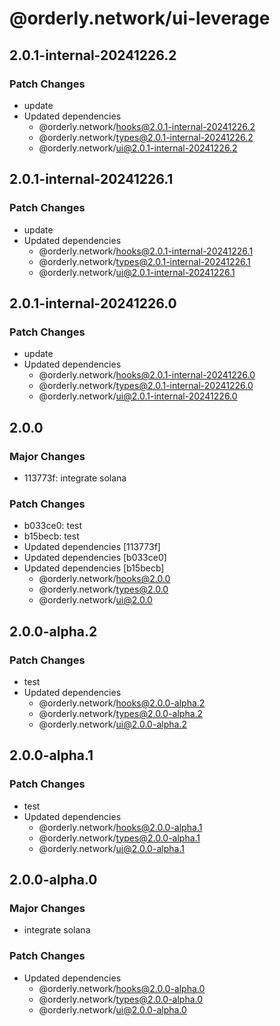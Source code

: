# @orderly.network/ui-leverage

## 2.0.1-internal-20241226.2

### Patch Changes

- update
- Updated dependencies
  - @orderly.network/hooks@2.0.1-internal-20241226.2
  - @orderly.network/types@2.0.1-internal-20241226.2
  - @orderly.network/ui@2.0.1-internal-20241226.2

## 2.0.1-internal-20241226.1

### Patch Changes

- update
- Updated dependencies
  - @orderly.network/hooks@2.0.1-internal-20241226.1
  - @orderly.network/types@2.0.1-internal-20241226.1
  - @orderly.network/ui@2.0.1-internal-20241226.1

## 2.0.1-internal-20241226.0

### Patch Changes

- update
- Updated dependencies
  - @orderly.network/hooks@2.0.1-internal-20241226.0
  - @orderly.network/types@2.0.1-internal-20241226.0
  - @orderly.network/ui@2.0.1-internal-20241226.0

## 2.0.0

### Major Changes

- 113773f: integrate solana

### Patch Changes

- b033ce0: test
- b15becb: test
- Updated dependencies [113773f]
- Updated dependencies [b033ce0]
- Updated dependencies [b15becb]
  - @orderly.network/hooks@2.0.0
  - @orderly.network/types@2.0.0
  - @orderly.network/ui@2.0.0

## 2.0.0-alpha.2

### Patch Changes

- test
- Updated dependencies
  - @orderly.network/hooks@2.0.0-alpha.2
  - @orderly.network/types@2.0.0-alpha.2
  - @orderly.network/ui@2.0.0-alpha.2

## 2.0.0-alpha.1

### Patch Changes

- test
- Updated dependencies
  - @orderly.network/hooks@2.0.0-alpha.1
  - @orderly.network/types@2.0.0-alpha.1
  - @orderly.network/ui@2.0.0-alpha.1

## 2.0.0-alpha.0

### Major Changes

- integrate solana

### Patch Changes

- Updated dependencies
  - @orderly.network/hooks@2.0.0-alpha.0
  - @orderly.network/types@2.0.0-alpha.0
  - @orderly.network/ui@2.0.0-alpha.0
